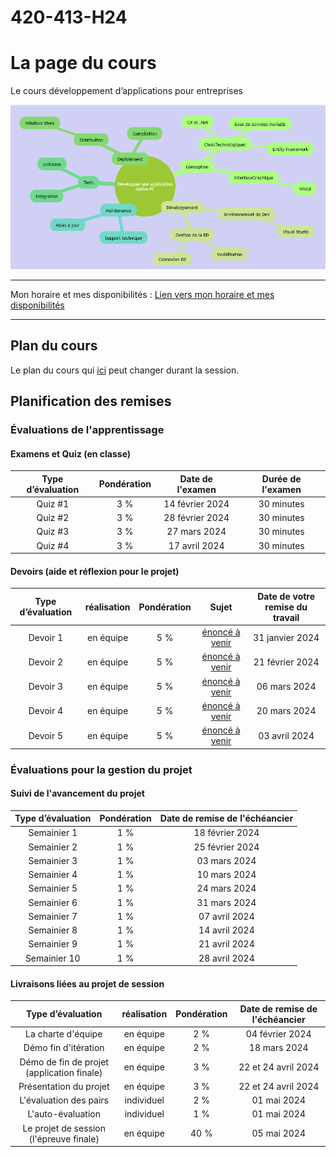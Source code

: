 # 420-413-H24

# La page du cours
Le cours développement d’applications pour entreprises

![La carte mémoire du cours](blob/images/course_mind_map.png)


***
Mon horaire et mes disponibilités  : [Lien vers mon horaire et mes disponibilités](blob/documents/Dispo.pdf)

***

## Plan du cours

Le plan du cours qui [ici](blob/documents/420-413-MV%20Développement%20d'applications%20pour%20entreprises.pdf) peut changer durant la session.


## Planification des remises

### Évaluations de l'apprentissage

#### Examens et Quiz (en classe)
|Type d’évaluation|Pondération|Date de l'examen| Durée de l'examen| 
|:---:|:---:|:---:|:---:|
|Quiz #1 | 3 %| 14 février 2024 | 30 minutes |
|Quiz #2 | 3 %| 28 février 2024  |  30 minutes |
|Quiz #3 | 3 %| 27 mars 2024 | 30 minutes  |
|Quiz #4 | 3 %| 17 avril 2024 | 30 minutes  |

#### Devoirs (aide et réflexion pour le projet)
|Type d’évaluation|réalisation|Pondération|Sujet|Date de votre remise du travail|
|:---:|:---:|:---:|:---:|:---:|
|Devoir 1| en équipe | 5 %| [énoncé à venir]() | 31 janvier 2024|
|Devoir 2| en équipe | 5 %| [énoncé à venir]()| 21 février 2024|
|Devoir 3| en équipe | 5 %| [énoncé à venir]() | 06 mars 2024|
|Devoir 4| en équipe | 5 %| [énoncé à venir]() | 20 mars 2024|
|Devoir 5| en équipe | 5 %| [énoncé à venir]() | 03 avril 2024|

### Évaluations pour la gestion du projet

#### Suivi de l'avancement du projet
|Type d’évaluation|Pondération|Date de remise de l'échéancier|
|:---:|:---:|:---:|
|Semainier 1| 1 %| 18 février 2024 |
|Semainier 2| 1 %| 25 février 2024 |
|Semainier 3| 1 %| 03 mars 2024 |
|Semainier 4| 1 %| 10 mars 2024 |
|Semainier 5| 1 %| 24 mars 2024 |
|Semainier 6| 1 %| 31 mars 2024 |
|Semainier 7| 1 %| 07 avril 2024 |
|Semainier 8| 1 %| 14 avril 2024 |
|Semainier 9| 1 %| 21 avril 2024 |
|Semainier 10| 1 %| 28 avril 2024 |

#### Livraisons liées au projet de session
|Type d’évaluation|réalisation|Pondération|Date de remise de l'échéancier|
|:---:|:---:|:---:|:---:|
|La charte d'équipe| en équipe | 2 %| 04 février 2024 |
|Démo fin d'itération| en équipe | 2 %| 18 mars 2024 |
|Démo de fin de projet (application finale)| en équipe | 3 %| 22 et 24 avril  2024 |
|Présentation du projet| en équipe | 3 %| 22 et 24 avril 2024 |
|L'évaluation des pairs| individuel | 2 %| 01 mai 2024 |
|L'auto-évaluation| individuel | 1 %| 01 mai 2024 |
|Le projet de session (l'épreuve finale)| en équipe | 40 %| 05 mai 2024 |